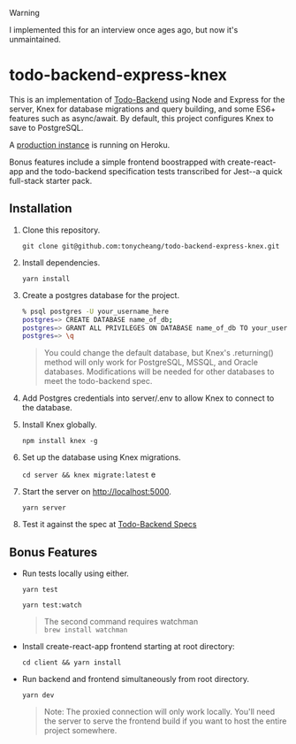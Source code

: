 > [!WARNING]
> I implemented this for an interview once ages ago, but now it's unmaintained.

# todo-backend-express-knex

This is an implementation of [Todo-Backend](http://todobackend.com/) using Node and Express for the server, Knex for database migrations and query building, and some ES6+ features such as async/await. By default, this project configures Knex to save to PostgreSQL.

A [production instance](https://todo-backend-express-knex.herokuapp.com/) is running on Heroku.

Bonus features include a simple frontend boostrapped with create-react-app and the todo-backend specification tests transcribed for Jest--a quick full-stack starter pack.

## Installation

1. Clone this repository.

    `git clone git@github.com:tonycheang/todo-backend-express-knex.git`

2. Install dependencies.

    `yarn install`

3. Create a postgres database for the project.

    ```Bash
    % psql postgres -U your_username_here
    postgres=> CREATE DATABASE name_of_db;
    postgres=> GRANT ALL PRIVILEGES ON DATABASE name_of_db TO your_username_here;
    postgres=> \q
    ```

    > You could change the default database, but Knex's .returning() method will only work for PostgreSQL, MSSQL, and Oracle databases. Modifications will be needed for other databases to meet the todo-backend spec.

4. Add Postgres credentials into server/.env to allow Knex to connect to the database.
5. Install Knex globally.

    `npm install knex -g`

6. Set up the database using Knex migrations.

    `cd server && knex migrate:latest`
e
7. Start the server on [http://localhost:5000](http://localhost:5000).

    `yarn server`

8. Test it against the spec at [Todo-Backend Specs](http://todobackend.com/specs/index.html?http://localhost:5000/)

## Bonus Features

- Run tests locally using either.

    `yarn test`

    `yarn test:watch`

    >The second command requires watchman  
    >`brew install watchman`

- Install create-react-app frontend starting at root directory:

    `cd client && yarn install`

- Run backend and frontend simultaneously from root directory.

    `yarn dev`

    > Note: The proxied connection will only work locally.
    > You'll need the server to serve the frontend build if
    > you want to host the entire project somewhere.
